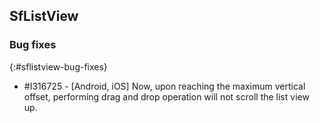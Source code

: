 ## SfListView

### Bug fixes
{:#sflistview-bug-fixes}

* \#I316725 - [Android, iOS] Now, upon reaching the maximum vertical offset, performing drag and drop operation will not scroll the list view up.